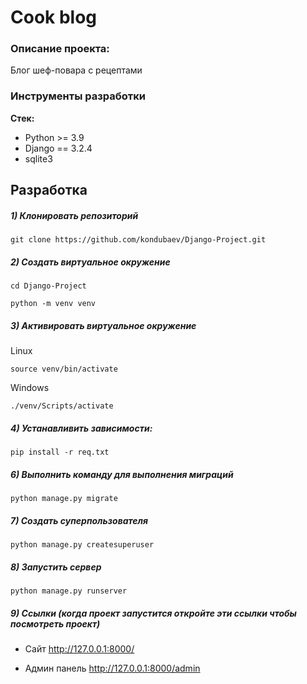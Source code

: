 # Cook blog

### Описание проекта:
Блог шеф-повара с рецептами

### Инструменты разработки

**Стек:**
- Python >= 3.9
- Django == 3.2.4
- sqlite3

## Разработка

##### 1) Клонировать репозиторий

    git clone https://github.com/kondubaev/Django-Project.git

##### 2) Создать виртуальное окружение

    cd Django-Project
    
    python -m venv venv
    
##### 3) Активировать виртуальное окружение
    
Linux

    source venv/bin/activate
    
Windows

    ./venv/Scripts/activate

##### 4) Устанавливить зависимости:

    pip install -r req.txt

##### 6) Выполнить команду для выполнения миграций

    python manage.py migrate
    
##### 7) Создать суперпользователя

    python manage.py createsuperuser
    
##### 8) Запустить сервер

    python manage.py runserver

##### 9) Ссылки (когда проект запустится откройте эти ссылки чтобы посмотреть проект)

- Сайт http://127.0.0.1:8000/

- Админ панель http://127.0.0.1:8000/admin



